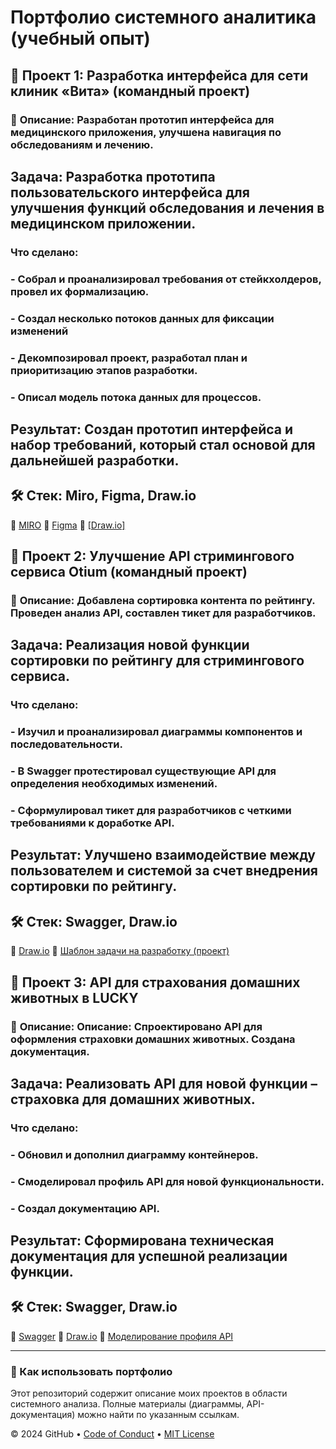 # Портфолио системного аналитика (учебный опыт)

## 🔹 Проект 1: Разработка интерфейса для сети клиник «Вита» (командный проект)
### 📌 **Описание:** Разработан прототип интерфейса для медицинского приложения, улучшена навигация по обследованиям и лечению.
## Задача: Разработка прототипа пользовательского интерфейса для улучшения функций обследования и лечения в медицинском приложении.
### Что сделано:
###	- Собрал и проанализировал требования от стейкхолдеров, провел их формализацию.
### - Создал несколько потоков данных для фиксации изменений
### - Декомпозировал проект, разработал план и приоритизацию этапов разработки.
### - Описал модель потока данных для процессов.
## Результат: Создан прототип интерфейса и набор требований, который стал основой для дальнейшей разработки.
## 🛠 **Стек:** Miro, Figma, Draw.io  
📎 [MIRO](https://miro.com/app/board/uXjVLXgAJ8s=/?share_link_id=158414094240=drive_link)
📎 [Figma](https://www.figma.com/design/CazFYiDPc6prh0GchljOqu/%D0%A0%D0%B0%D0%B1%D0%BE%D1%87%D0%B8%D0%B9-%D1%84%D0%B0%D0%B9%D0%BB-%D1%81-%D0%BF%D1%80%D0%BE%D1%82%D0%BE%D1%82%D0%B8%D0%BF%D0%B0%D0%BC%D0%B8-(Copy)?node-id=18236-1010&t=RHeCxcDSoAVAb8Pg-1=drive_link)
📎 [[Draw.io]](https://drive.google.com/file/d/1161jztbsNGq7BHPs5pPVJsP_-5YUDG5o/view?usp=sharing=drive_link)

## 🔹 Проект 2: Улучшение API стримингового сервиса Otium (командный проект)
### 📌 **Описание:** Добавлена сортировка контента по рейтингу. Проведен анализ API, составлен тикет для разработчиков.
## Задача: Реализация новой функции сортировки по рейтингу для стримингового сервиса.
### Что сделано:
### -	Изучил и проанализировал диаграммы компонентов и последовательности.
### - В Swagger протестировал существующие API для определения необходимых изменений.
### -	Сформулировал тикет для разработчиков с четкими требованиями к доработке API.
## Результат: Улучшено взаимодействие между пользователем и системой за счет внедрения сортировки по рейтингу.
## 🛠 **Стек:** Swagger, Draw.io  
📎 [Draw.io](https://drive.google.com/file/d/1gqT5zrLzjXeFtcBtAZ5f09PpfcD0izZ-/view?usp=sharing=drive_link)
📎 [Шаблон задачи на разработку (проект)](https://docs.google.com/document/d/1PfHHCawxsDJNgRoEjpdre7mC5jwwmcPw/edit?usp=sharing&ouid=117938446731862945970&rtpof=true&sd=true=drive_link)

## 🔹 Проект 3: API для страхования домашних животных в LUCKY
### 📌 **Описание:** Описание: Спроектировано API для оформления страховки домашних животных. Создана документация.
## Задача: Реализовать API для новой функции – страховка для домашних животных.
### Что сделано:
### -	Обновил и дополнил диаграмму контейнеров.
### -	Смоделировал профиль API для новой функциональности.
### - Создал документацию API.
## Результат: Сформирована техническая документация для успешной реализации функции.
## 🛠 **Стек:** Swagger, Draw.io  
📎 [Swagger](https://app.swaggerhub.com/apis/pdv1001/dz2/1.0.1)
📎 [Draw.io](https://drive.google.com/file/d/1_Ysiibja0vLReAFLsBNJDtIBM_DYLus9/view?usp=sharing=drive_link)
📎 [Моделирование профиля API](https://docs.google.com/document/d/17UZaxn-uXRXQSEugITU4xVLCFm4acaHznKkaT4XFlOs/edit?usp=sharing)

---

### 🔹 Как использовать портфолио
Этот репозиторий содержит описание моих проектов в области системного анализа. Полные материалы (диаграммы, API-документация) можно найти по указанным ссылкам.



&copy; 2024 GitHub &bull; [Code of Conduct](https://www.contributor-covenant.org/version/2/1/code_of_conduct/code_of_conduct.md) &bull; [MIT License](https://gh.io/mit)

</footer>

